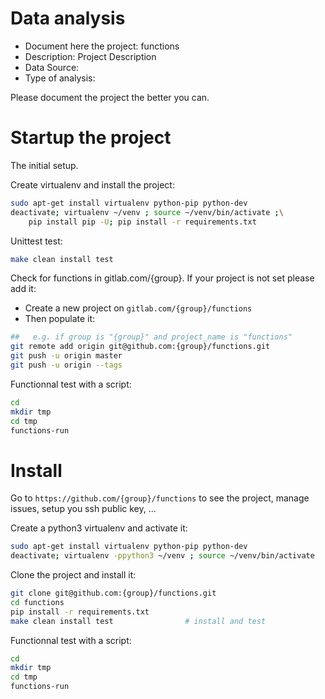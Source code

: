 # Data analysis
- Document here the project: functions
- Description: Project Description
- Data Source:
- Type of analysis:

Please document the project the better you can.

# Startup the project

The initial setup.

Create virtualenv and install the project:
```bash
sudo apt-get install virtualenv python-pip python-dev
deactivate; virtualenv ~/venv ; source ~/venv/bin/activate ;\
    pip install pip -U; pip install -r requirements.txt
```

Unittest test:
```bash
make clean install test
```

Check for functions in gitlab.com/{group}.
If your project is not set please add it:

- Create a new project on `gitlab.com/{group}/functions`
- Then populate it:

```bash
##   e.g. if group is "{group}" and project_name is "functions"
git remote add origin git@github.com:{group}/functions.git
git push -u origin master
git push -u origin --tags
```

Functionnal test with a script:

```bash
cd
mkdir tmp
cd tmp
functions-run
```

# Install

Go to `https://github.com/{group}/functions` to see the project, manage issues,
setup you ssh public key, ...

Create a python3 virtualenv and activate it:

```bash
sudo apt-get install virtualenv python-pip python-dev
deactivate; virtualenv -ppython3 ~/venv ; source ~/venv/bin/activate
```

Clone the project and install it:

```bash
git clone git@github.com:{group}/functions.git
cd functions
pip install -r requirements.txt
make clean install test                # install and test
```
Functionnal test with a script:

```bash
cd
mkdir tmp
cd tmp
functions-run
```
